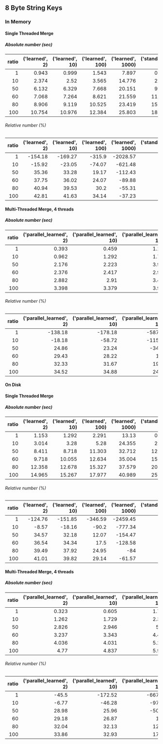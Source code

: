 ## 8 Byte String Keys

### In Memory

#### Single Threaded Merge

##### Absolute number (sec) 

|   ratio |   ('learned', 2) |   ('learned', 10) |   ('learned', 100) |   ('learned', 1000) |   ('standard', 0) |
|--------:|-----------------:|------------------:|-------------------:|--------------------:|------------------:|
|       1 |            0.943 |             0.999 |              1.543 |               7.897 |             0.371 |
|      10 |            2.374 |             2.52  |              3.565 |              14.776 |             2.048 |
|      50 |            6.132 |             6.329 |              7.668 |              20.151 |             9.486 |
|      60 |            7.068 |             7.264 |              8.621 |              21.559 |            11.354 |
|      80 |            8.906 |             9.119 |             10.525 |              23.419 |            15.079 |
|     100 |           10.754 |            10.976 |             12.384 |              25.803 |            18.803 |

###### Relative number (%) 

|   ratio |   ('learned', 2) |   ('learned', 10) |   ('learned', 100) |   ('learned', 1000) |   ('standard', 0) |
|--------:|-----------------:|------------------:|-------------------:|--------------------:|------------------:|
|       1 |          -154.18 |           -169.27 |            -315.9  |            -2028.57 |                 0 |
|      10 |           -15.92 |            -23.05 |             -74.07 |             -621.48 |                 0 |
|      50 |            35.36 |             33.28 |              19.17 |             -112.43 |                 0 |
|      60 |            37.75 |             36.02 |              24.07 |              -89.88 |                 0 |
|      80 |            40.94 |             39.53 |              30.2  |              -55.31 |                 0 |
|     100 |            42.81 |             41.63 |              34.14 |              -37.23 |                 0 |

#### Multi-Threaded Merge, 4 threads

##### Absolute number (sec) 

|   ratio |   ('parallel_learned', 2) |   ('parallel_learned', 10) |   ('parallel_learned', 100) |   ('parallel_learned', 1000) |   ('parallel_standard', 0) |
|--------:|--------------------------:|---------------------------:|----------------------------:|-----------------------------:|---------------------------:|
|       1 |                     0.393 |                      0.459 |                       1.134 |                        5.848 |                      0.165 |
|      10 |                     0.962 |                      1.292 |                       1.751 |                       16.05  |                      0.814 |
|      50 |                     2.176 |                      2.223 |                       3.908 |                       13.992 |                      2.896 |
|      60 |                     2.376 |                      2.417 |                       2.946 |                       12.231 |                      3.367 |
|      80 |                     2.882 |                      2.91  |                       3.443 |                       12.765 |                      4.259 |
|     100 |                     3.398 |                      3.379 |                       3.918 |                       13.364 |                      5.189 |

###### Relative number (%) 

|   ratio |   ('parallel_learned', 2) |   ('parallel_learned', 10) |   ('parallel_learned', 100) |   ('parallel_learned', 1000) |   ('parallel_standard', 0) |
|--------:|--------------------------:|---------------------------:|----------------------------:|-----------------------------:|---------------------------:|
|       1 |                   -138.18 |                    -178.18 |                     -587.27 |                     -3444.24 |                          0 |
|      10 |                    -18.18 |                     -58.72 |                     -115.11 |                     -1871.74 |                          0 |
|      50 |                     24.86 |                      23.24 |                      -34.94 |                      -383.15 |                          0 |
|      60 |                     29.43 |                      28.22 |                       12.5  |                      -263.26 |                          0 |
|      80 |                     32.33 |                      31.67 |                       19.16 |                      -199.72 |                          0 |
|     100 |                     34.52 |                      34.88 |                       24.49 |                      -157.54 |                          0 |
#### On Disk

#### Single Threaded Merge

##### Absolute number (sec) 

|   ratio |   ('learned', 2) |   ('learned', 10) |   ('learned', 100) |   ('learned', 1000) |   ('standard', 0) |
|--------:|-----------------:|------------------:|-------------------:|--------------------:|------------------:|
|       1 |            1.153 |             1.292 |              2.291 |              13.13  |             0.513 |
|      10 |            3.014 |             3.28  |              5.28  |              24.355 |             2.776 |
|      50 |            8.411 |             8.718 |             11.303 |              32.712 |            12.855 |
|      60 |            9.718 |            10.055 |             12.634 |              35.004 |            15.314 |
|      80 |           12.358 |            12.678 |             15.327 |              37.579 |            20.423 |
|     100 |           14.965 |            15.267 |             17.977 |              40.989 |            25.369 |

###### Relative number (%) 

|   ratio |   ('learned', 2) |   ('learned', 10) |   ('learned', 100) |   ('learned', 1000) |   ('standard', 0) |
|--------:|-----------------:|------------------:|-------------------:|--------------------:|------------------:|
|       1 |          -124.76 |           -151.85 |            -346.59 |            -2459.45 |                 0 |
|      10 |            -8.57 |            -18.16 |             -90.2  |             -777.34 |                 0 |
|      50 |            34.57 |             32.18 |              12.07 |             -154.47 |                 0 |
|      60 |            36.54 |             34.34 |              17.5  |             -128.58 |                 0 |
|      80 |            39.49 |             37.92 |              24.95 |              -84    |                 0 |
|     100 |            41.01 |             39.82 |              29.14 |              -61.57 |                 0 |

#### Multi-Threaded Merge, 4 threads

##### Absolute number (sec) 

|   ratio |   ('parallel_learned', 2) |   ('parallel_learned', 10) |   ('parallel_learned', 100) |   ('parallel_learned', 1000) |   ('parallel_standard', 0) |
|--------:|--------------------------:|---------------------------:|----------------------------:|-----------------------------:|---------------------------:|
|       1 |                     0.323 |                      0.605 |                       1.703 |                        9.62  |                      0.222 |
|      10 |                     1.262 |                      1.729 |                       2.339 |                       27.42  |                      1.182 |
|      50 |                     2.826 |                      2.946 |                       5.98  |                       23.869 |                      3.979 |
|      60 |                     3.237 |                      3.343 |                       4.482 |                       20.165 |                      4.571 |
|      80 |                     4.036 |                      4.031 |                       5.205 |                       22.534 |                      5.939 |
|     100 |                     4.77  |                      4.837 |                       5.975 |                       23.559 |                      7.212 |

###### Relative number (%) 

|   ratio |   ('parallel_learned', 2) |   ('parallel_learned', 10) |   ('parallel_learned', 100) |   ('parallel_learned', 1000) |   ('parallel_standard', 0) |
|--------:|--------------------------:|---------------------------:|----------------------------:|-----------------------------:|---------------------------:|
|       1 |                    -45.5  |                    -172.52 |                     -667.12 |                     -4233.33 |                          0 |
|      10 |                     -6.77 |                     -46.28 |                      -97.88 |                     -2219.8  |                          0 |
|      50 |                     28.98 |                      25.96 |                      -50.29 |                      -499.87 |                          0 |
|      60 |                     29.18 |                      26.87 |                        1.95 |                      -341.15 |                          0 |
|      80 |                     32.04 |                      32.13 |                       12.36 |                      -279.42 |                          0 |
|     100 |                     33.86 |                      32.93 |                       17.15 |                      -226.66 |                          0 |

